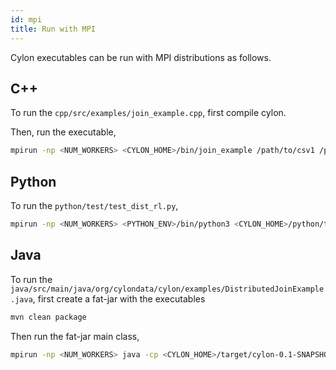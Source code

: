 ```yaml
---
id: mpi
title: Run with MPI
---
```


Cylon executables can be run with MPI distributions as follows. 

## C++ 

To run the `cpp/src/examples/join_example.cpp`, first compile cylon. 

Then, run the executable,
```bash
mpirun -np <NUM_WORKERS> <CYLON_HOME>/bin/join_example /path/to/csv1 /path/to/csv2
```

## Python 

To run the `python/test/test_dist_rl.py`, 
```bash
mpirun -np <NUM_WORKERS> <PYTHON_ENV>/bin/python3 <CYLON_HOME>/python/test/test_dist_rl.py
```

## Java 

To run the `java/src/main/java/org/cylondata/cylon/examples/DistributedJoinExample.java`, first create a 
fat-jar with the executables
```bash
mvn clean package
``` 

Then run the fat-jar main class,
```bash
mpirun -np <NUM_WORKERS> java -cp <CYLON_HOME>/target/cylon-0.1-SNAPSHOT-jar-with-dependencies.jar  org.cylondata.cylon.examples.DistributedJoinExample /path/to/csv1 /path/to/csv2
```